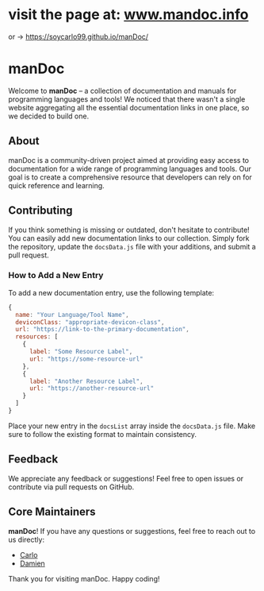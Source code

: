 # visit the page at: www.mandoc.info 
 or -> https://soycarlo99.github.io/manDoc/
# manDoc

Welcome to **manDoc** – a collection of documentation and manuals for programming languages and tools! We noticed that there wasn't a single website aggregating all the essential documentation links in one place, so we decided to build one. 

## About

manDoc is a community-driven project aimed at providing easy access to documentation for a wide range of programming languages and tools. Our goal is to create a comprehensive resource that developers can rely on for quick reference and learning.

## Contributing

If you think something is missing or outdated, don't hesitate to contribute! You can easily add new documentation links to our collection. Simply fork the repository, update the `docsData.js` file with your additions, and submit a pull request.

### How to Add a New Entry

To add a new documentation entry, use the following template:

```js
{
  name: "Your Language/Tool Name",
  deviconClass: "appropriate-devicon-class",
  url: "https://link-to-the-primary-documentation",
  resources: [
    {
      label: "Some Resource Label",
      url: "https://some-resource-url"
    },
    {
      label: "Another Resource Label",
      url: "https://another-resource-url"
    }
  ]
}
```

Place your new entry in the `docsList` array inside the `docsData.js` file. Make sure to follow the existing format to maintain consistency.

## Feedback

We appreciate any feedback or suggestions! Feel free to open issues or contribute via pull requests on GitHub.

## Core Maintainers

**manDoc**! If you have any questions or suggestions, feel free to reach out to us directly:

- [Carlo](https://github.com/soycarlo99)
- [Damien](https://github.com/Damienbruh)

Thank you for visiting manDoc. Happy coding!
